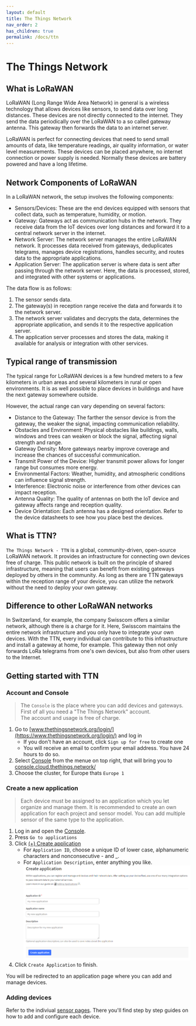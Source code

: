 ```yaml
---
layout: default
title: The Things Network
nav_order: 2
has_children: true
permalink: /docs/ttn
---
```


# The Things Network
## What is LoRaWAN 
LoRaWAN (Long Range Wide Area Network) in general is a wireless technology that allows devices like sensors, to send data over long distances.
These devices are not directly connected to the internet. They send the data periodically over the LoRaWAN to a so called gateway antenna. This gateway then forwards the data to an internet server.

LoRaWAN is perfect for connecting devices that need to send small amounts of data, like temperature readings, air quality information, or water level measurements. These devices can be placed anywhere, no internet connection or power supply is needed.
Normally these devices are battery powered and have a long lifetime.

## Network Components of LoRaWAN
In a LoRaWAN network, the setup involves the following components:

- Sensors/Devices: These are the end devices equipped with sensors that collect data, such as temperature, humidity, or motion.
- Gateway: Gateways act as communication hubs in the network. They receive data from the IoT devices over long distances and forward it to a central network server in the internet.
- Network Server: The network server manages the entire LoRaWAN network. It processes data received from gateways, deduplicates telegrams, manages device registrations, handles security, and routes data to the appropriate applications.
- Application Server: The application server is where data is sent after passing through the network server. Here, the data is processed, stored, and integrated with other systems or applications.

The data flow is as follows:
1. The sensor sends data.
1. The gateway(s) in reception range receive the data and forwards it to the network server.
1. The network server validates and decrypts the data, determines the appropriate application, and sends it to the respective application server.
1. The application server processes and stores the data, making it available for analysis or integration with other services.

## Typical range of transmission
The typical range for LoRaWAN devices is a few hundred meters to a few kilometers in urban areas and several kilometers in rural or open environments.
It is as well possible to place devices in buildings and have the next gateway somewhere outside.

However, the actual range can vary depending on several factors:
- Distance to the Gateway: The farther the sensor device is from the gateway, the weaker the signal, impacting communication reliability.
- Obstacles and Environment: Physical obstacles like buildings, walls, windows and trees can weaken or block the signal, affecting signal strength and range.
- Gateway Density: More gateways nearby improve coverage and increase the chances of successful communication.
- Transmit Power of the Device: Higher transmit power allows for longer range but consumes more energy.
- Environmental Factors: Weather, humidity, and atmospheric conditions can influence signal strength.
- Interference: Electronic noise or interference from other devices can impact reception.
- Antenna Quality: The quality of antennas on both the IoT device and gateway affects range and reception quality.
- Device Orientation: Each antenna has a designed orientation. Refer to the device datasheets to see how you place best the devices.

## What is TTN?
`The Things Network - TTN` is a global, community-driven, open-source LoRaWAN network. It provides an infrastructure for connecting own devices free of charge. 
This public network is built on the principle of shared infrastructure, meaning that users can benefit from existing gateways deployed by others in the community.
As long as there are TTN gateways within the reception range of your device, you can utilize the network without the need to deploy your own gateway.

## Difference to other LoRaWAN networks
In Switzerland, for example, the company Swisscom offers a similar network, although there is a charge for it.
Here, Swisscom maintains the entire network infrastructure and you only have to integrate your own devices. With the TTN, every individual can contribute to this infrastructure and 
install a gateway at home, for example. This gateway then not only forwards LoRa telegrams from one's own devices, but also from other users to the Internet.

## Getting started with TTN
### Account and Console
> The `Console` is the place where you can add devices and gateways.
> First of all you need a "The Things Network" account.<br>
> The account and usage is free of charge.

1. Go to [www.thethingsnetwork.org/login/](https://www.thethingsnetwork.org/login/) and log in
	 - If you don't have an account, click `Sign up for free` to create one
   - You will receive an email to confirm your email address. You have 24 hours to do so.
1. Select [Console](https://console.thethingsnetwork.org/) from the menue on top right, that will bring you to [console.cloud.thethings.network/](https://console.cloud.thethings.network/)
1. Choose the cluster, for Europe thats `Europe 1`

### Create a new application
> Each device must be assigned to an application which you let organize and manage them.
> It is recommended to create an own application for each project and sensor model.
> You can add multiple sensor of the same type to the application.

1. Log in and open the [Console](https://console.thethingsnetwork.org/).
1. Press `Go to applications`
1. Click [(+) Create application](https://eu1.cloud.thethings.network/console/applications/add)
   - For `Application ID`, choose a unique ID of lower case, alphanumeric characters and nonconsecutive - and _.
   - For `Application Description`, enter anything you like.
<img src="https://github.com/hslu-ige-laes/lora-devices-ttn/raw/master/docs/ttn_create_application.png" width="700"><br>
1. Click `Create Application` to finish.

You will be redirected to an application page where you can add and manage devices.

### Adding devices
Refer to the indiviual [sensor pages](https://hslu-ige-laes.github.io/lora-devices-ttn/#sensor-overview). There you'll find step by step guides on how to add and configure each device.